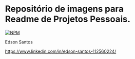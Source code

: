 # Repositório de imagens para Readme de Projetos Pessoais.

[![NPM](https://img.shields.io/badge/license-MIT-green)](https://github.com/edsannn/workshop-springboot3-jpa/blob/main/LICENCE)

Edson Santos

https://www.linkedin.com/in/edson-santos-112560224/

